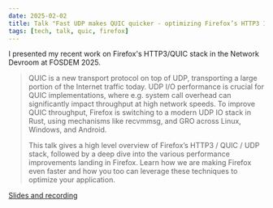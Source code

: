 ```yaml
---
date: 2025-02-02
title: Talk "Fast UDP makes QUIC quicker - optimizing Firefox’s HTTP3 IO stack" @FOSDEM
tags: [tech, talk, quic, firefox]
---
```


I presented my recent work on Firefox's HTTP3/QUIC stack in the Network Devroom at FOSDEM 2025.

> QUIC is a new transport protocol on top of UDP, transporting a large portion of the Internet traffic today. UDP I/O performance is crucial for QUIC implementations, where e.g. system call overhead can significantly impact throughput at high network speeds. To improve QUIC throughput, Firefox is switching to a modern UDP IO stack in Rust, using mechanisms like recvmmsg, and GRO across Linux, Windows, and Android.
>
> This talk gives a high level overview of Firefox’s HTTP3 / QUIC / UDP stack, followed by a deep dive into the various performance improvements landing in Firefox. Learn how we are making Firefox even faster and how you too can leverage these techniques to optimize your application.

[Slides and recording](https://fosdem.org/2025/schedule/event/fosdem-2025-5449-fast-udp-makes-quic-quicker-optimizing-firefox-s-http3-io-stack/)
